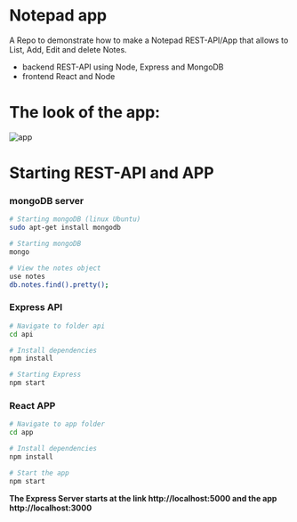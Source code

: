 # Notepad app

A Repo to demonstrate how to make a Notepad REST-API/App that allows to List, Add, Edit and delete Notes.

- backend REST-API using Node, Express and MongoDB
- frontend React and Node

# The look of the app:

![app](https://raw.githubusercontent.com/fgl27/Notepad_app/master/app/public/Screenshot_from_2021-08-05_15-08-35.png)


# Starting REST-API and APP

### mongoDB server

``` bash
# Starting mongoDB (linux Ubuntu)
sudo apt-get install mongodb

# Starting mongoDB
mongo

# View the notes object
use notes
db.notes.find().pretty();

```

### Express API

``` bash
# Navigate to folder api
cd api

# Install dependencies
npm install

# Starting Express
npm start

```

### React APP

``` bash
# Navigate to app folder
cd app

# Install dependencies
npm install

# Start the app
npm start

```

**The Express Server starts at the link http://localhost:5000 and the app http://localhost:3000**
